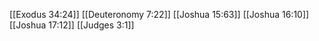 [[Exodus 34:24]]
[[Deuteronomy 7:22]]
[[Joshua 15:63]]
[[Joshua 16:10]]
[[Joshua 17:12]]
[[Judges 3:1]]
